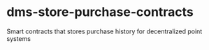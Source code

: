 # dms-store-purchase-contracts

Smart contracts that stores purchase history for decentralized point systems
